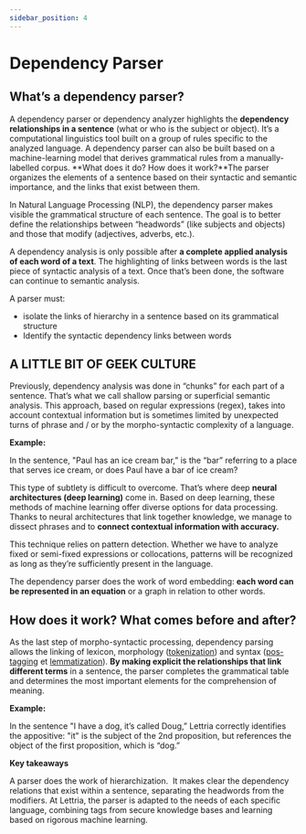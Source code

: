 ```yaml
---
sidebar_position: 4
---
```


# Dependency Parser

## What’s a dependency parser?

A dependency parser or dependency analyzer highlights the **dependency relationships in a sentence** (what or who is the subject or object). It’s a computational linguistics tool built on a group of rules specific to the analyzed language. A dependency parser can also be built based on a machine-learning model that derives grammatical rules from a manually-labelled corpus. **What does it do? How does it work?**The parser organizes the elements of a sentence based on their syntactic and semantic importance, and the links that exist between them.

In Natural Language Processing (NLP), the dependency parser makes visible the grammatical structure of each sentence. The goal is to better define the relationships between “headwords” (like subjects and objects) and those that modify (adjectives, adverbs, etc.).

A dependency analysis is only possible after **a complete applied analysis of each word of a text**. The highlighting of links between words is the last piece of syntactic analysis of a text. Once that’s been done, the software can continue to semantic analysis.

A parser must:

- isolate the links of hierarchy in a sentence based on its grammatical structure
- Identify the syntactic dependency links between words

## A LITTLE BIT OF GEEK CULTURE

Previously, dependency analysis was done in “chunks” for each part of a sentence. That’s what we call shallow parsing or superficial semantic analysis. This approach, based on regular expressions (regex), takes into account contextual information but is sometimes limited by unexpected turns of phrase and / or by the morpho-syntactic complexity of a language.

**Example:**

In the sentence, "Paul has an ice cream bar,” is the “bar” referring to a place that serves ice cream, or does Paul have a bar of ice cream?

This type of subtlety is difficult to overcome. That’s where deep **neural architectures (deep learning)** come in. Based on deep learning, these methods of machine learning offer diverse options for data processing. Thanks to neural architectures that link together knowledge, we manage to dissect phrases and to **connect contextual information with accuracy.**

This technique relies on pattern detection. Whether we have to analyze fixed or semi-fixed expressions or collocations, patterns will be recognized as long as they’re sufficiently present in the language.

The dependency parser does the work of word embedding: **each word can be represented in an equation** or a graph in relation to other words.

## How does it work? What comes before and after?

As the last step of morpho-syntactic processing, dependency parsing allows the linking of lexicon, morphology ([tokenization](https://lettria.com/fr/dev/toolsheets/tokenizer)) and syntax ([pos-tagging](https://lettria.com/fr/dev/toolsheets/postag) et [lemmatization](https://lettria.com/fr/dev/toolsheets/lemmatizer)). **By making explicit the relationships that link different terms** in a sentence, the parser completes the grammatical table and determines the most important elements for the comprehension of meaning.

**Example:**

In the sentence "I have a dog, it’s called Doug,” Lettria correctly identifies the appositive: "it" is the subject of the 2nd proposition, but references the object of the first proposition, which is “dog.”

**Key takeaways**

A parser does the work of hierarchization.  It makes clear the dependency relations that exist within a sentence, separating the headwords from the modifiers. At Lettria, the parser is adapted to the needs of each specific language, combining tags from secure knowledge bases and learning based on rigorous machine learning.